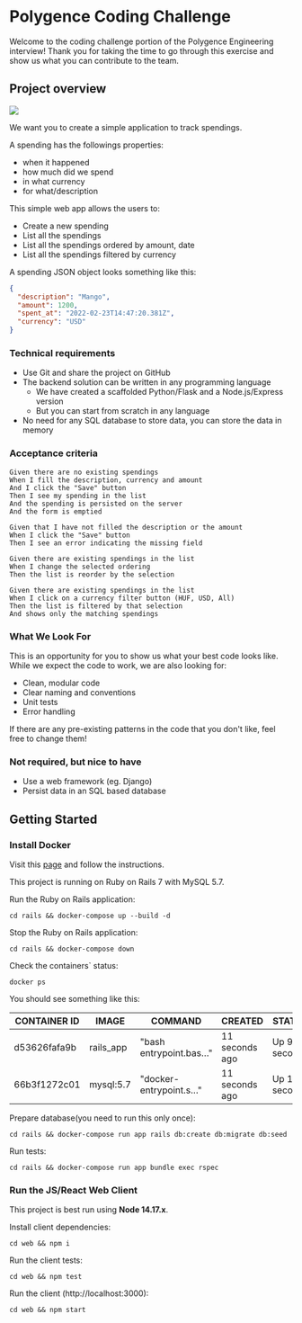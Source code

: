 # Polygence Coding Challenge

Welcome to the coding challenge portion of the Polygence Engineering interview! Thank you for taking the time to go through this exercise and show us what you can contribute to the team.

## Project overview

![](app.png)

We want you to create a simple application to track spendings.

A spending has the followings properties:

- when it happened
- how much did we spend
- in what currency
- for what/description

This simple web app allows the users to:

- Create a new spending
- List all the spendings
- List all the spendings ordered by amount, date
- List all the spendings filtered by currency

A spending JSON object looks something like this:

```json
{
  "description": "Mango",
  "amount": 1200,
  "spent_at": "2022-02-23T14:47:20.381Z",
  "currency": "USD"
}
```

### Technical requirements

- Use Git and share the project on GitHub
- The backend solution can be written in any programming language
  - We have created a scaffolded Python/Flask and a Node.js/Express version
  - But you can start from scratch in any language
- No need for any SQL database to store data, you can store the data in memory

### Acceptance criteria

```cucumber
Given there are no existing spendings
When I fill the description, currency and amount
And I click the "Save" button
Then I see my spending in the list
And the spending is persisted on the server
And the form is emptied

Given that I have not filled the description or the amount
When I click the "Save" button
Then I see an error indicating the missing field

Given there are existing spendings in the list
When I change the selected ordering
Then the list is reorder by the selection

Given there are existing spendings in the list
When I click on a currency filter button (HUF, USD, All)
Then the list is filtered by that selection
And shows only the matching spendings
```

### What We Look For

This is an opportunity for you to show us what your best code looks like. While we expect the code to work, we are also looking for:

- Clean, modular code
- Clear naming and conventions
- Unit tests
- Error handling

If there are any pre-existing patterns in the code that you don't like, feel free to change them!

### Not required, but nice to have

- Use a web framework (eg. Django)
- Persist data in an SQL based database

## Getting Started

### Install Docker

Visit this [page](https://docs.docker.com/get-docker/) and follow the instructions.

This project is running on Ruby on Rails 7 with MySQL 5.7.

Run the Ruby on Rails application:

```shell
cd rails && docker-compose up --build -d
```

Stop the Ruby on Rails application:

```shell
cd rails && docker-compose down
```

Check the containers` status:

```shell
docker ps
```

You should see something like this:

|CONTAINER ID|IMAGE|COMMAND|CREATED|STATUS|PORTS|NAMES|
|---|---|---|---|---|---|---|
|d53626fafa9b|rails_app|"bash entrypoint.bas…"|11 seconds ago|Up 9 seconds|0.0.0.0:5000->5000/tcp|rails-app-1
|66b3f1272c01|mysql:5.7|"docker-entrypoint.s…"|11 seconds ago|Up 10 seconds|33060/tcp, 0.0.0.0:3307->3306/tcp|rails-db-1

Prepare database(you need to run this only once):

```shell
cd rails && docker-compose run app rails db:create db:migrate db:seed
```

Run tests:

```shell
cd rails && docker-compose run app bundle exec rspec
```

### Run the JS/React Web Client

This project is best run using **Node 14.17.x**.

Install client dependencies:

```shell
cd web && npm i
```

Run the client tests:

```shell
cd web && npm test
```

Run the client (http://localhost:3000):

```shell
cd web && npm start
```
